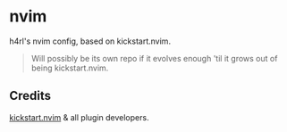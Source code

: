 # nvim

h4rl's nvim config, based on kickstart.nvim.

> Will possibly be its own repo if it evolves enough 'til it grows out of being kickstart.nvim.

## Credits

[kickstart.nvim](https://github.com/nvim-lua/kickstart.nvim) & all plugin developers.
